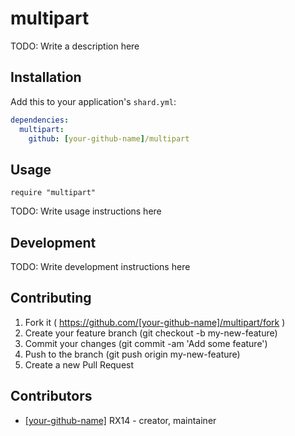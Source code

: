# multipart

TODO: Write a description here

## Installation


Add this to your application's `shard.yml`:

```yaml
dependencies:
  multipart:
    github: [your-github-name]/multipart
```


## Usage


```crystal
require "multipart"
```


TODO: Write usage instructions here

## Development

TODO: Write development instructions here

## Contributing

1. Fork it ( https://github.com/[your-github-name]/multipart/fork )
2. Create your feature branch (git checkout -b my-new-feature)
3. Commit your changes (git commit -am 'Add some feature')
4. Push to the branch (git push origin my-new-feature)
5. Create a new Pull Request

## Contributors

- [[your-github-name]](https://github.com/[your-github-name]) RX14 - creator, maintainer
